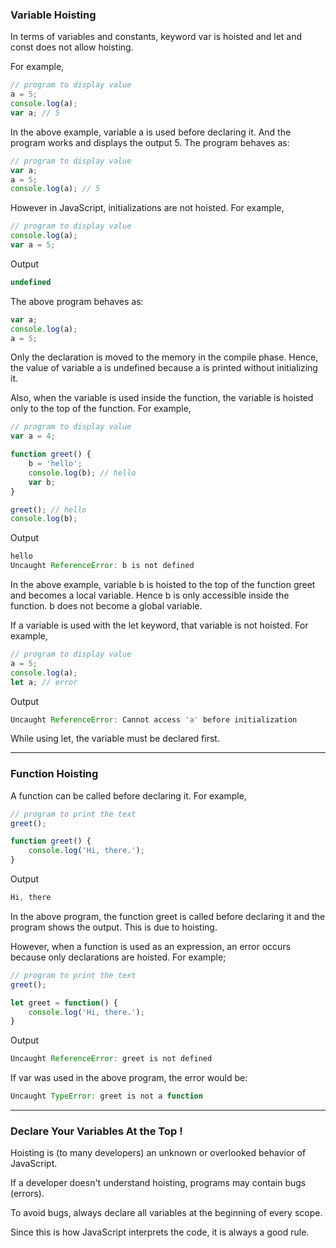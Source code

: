 ### Variable Hoisting
In terms of variables and constants, keyword var is hoisted and let and const does not allow hoisting.

For example,

```js
// program to display value
a = 5;
console.log(a);
var a; // 5
```

In the above example, variable a is used before declaring it. And the program works and displays the output 5. The program behaves as:

```js
// program to display value
var a;
a = 5;
console.log(a); // 5
```

However in JavaScript, initializations are not hoisted. For example,

```js
// program to display value
console.log(a);
var a = 5;
```

Output

```js
undefined
```

The above program behaves as:

```js
var a;
console.log(a);
a = 5;
```

Only the declaration is moved to the memory in the compile phase. Hence, the value of variable a is undefined because a is printed without initializing it.

Also, when the variable is used inside the function, the variable is hoisted only to the top of the function. For example,

```js
// program to display value
var a = 4;

function greet() {
    b = 'hello';
    console.log(b); // hello
    var b;
}

greet(); // hello
console.log(b);
```

Output

```js
hello
Uncaught ReferenceError: b is not defined
```
In the above example, variable b is hoisted to the top of the function greet and becomes a local variable. Hence b is only accessible inside the function. b does not become a global variable.

If a variable is used with the let keyword, that variable is not hoisted. For example,

```js
// program to display value
a = 5;
console.log(a);
let a; // error
```

Output

```js
Uncaught ReferenceError: Cannot access 'a' before initialization
```

While using let, the variable must be declared first.

***

### Function Hoisting
A function can be called before declaring it. For example,

```js
// program to print the text
greet();

function greet() {
    console.log('Hi, there.');
}
```

Output

```js
Hi, there
```

In the above program, the function greet is called before declaring it and the program shows the output. This is due to hoisting.

However, when a function is used as an expression, an error occurs because only declarations are hoisted. For example;

```js
// program to print the text
greet();

let greet = function() {
    console.log('Hi, there.');
}
```

Output

```js
Uncaught ReferenceError: greet is not defined
```

If var was used in the above program, the error would be:

```js
Uncaught TypeError: greet is not a function
```

***

### Declare Your Variables At the Top !
Hoisting is (to many developers) an unknown or overlooked behavior of JavaScript.

If a developer doesn't understand hoisting, programs may contain bugs (errors).

To avoid bugs, always declare all variables at the beginning of every scope.

Since this is how JavaScript interprets the code, it is always a good rule.
